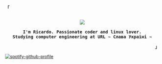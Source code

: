 
<p align="left"><strong><samp style="font-family: Roboto, sans-serif;">「</samp></strong></p>
  <p align="center">
    <samp>
      <b>
      <br>
        <image src="https://readme-typing-svg.herokuapp.com?font=Iosevka&size=16&color=F787DAFF&center=true&width=410&height=45&lines=Welcome+to+my+GitHub+profile!">
      <br>
      <br>
        I'm Ricardo. Passionate coder and linux lover.
        <br>
        Studying computer engineering at URL
      </b>
      <b>
         ~ Слава Україні ~
      </b>
    </samp>
          <br>
  </p>
<p align="right"><strong><samp style="font-family: Roboto, sans-serif;">」</samp></strong></p>


[![spotify-github-profile](https://spotify-github-profile.vercel.app/api/view?uid=5y8glehxoirmdeb5jt2gntyuc&cover_image=true&theme=default&show_offline=false&background_color=121212&interchange=false)](https://github.com/kittinan/spotify-github-profile)



